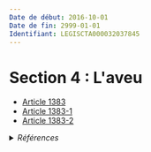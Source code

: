 ```yaml
---
Date de début: 2016-10-01
Date de fin: 2999-01-01
Identifiant: LEGISCTA000032037845
---
```


<h1>Section 4 : L'aveu</h1>

- [Article 1383](article_1383.md)
- [Article 1383-1](article_1383-1.md)
- [Article 1383-2](article_1383-2.md)

<details>
  <summary><em>Références</em></summary>

  <h2>Articles faisant référence à la section</h2>
  
  <ul>
    <li>
      <a href="https://legal.tricoteuses.fr//redirection/LEGIARTI000032006595?vers=git&vers=legifrance">Ordonnance n° 2016-131 du 10 février 2016 portant réforme du droit des contrats, du régime général et de la preuve des obligations - article 4 ENTIEREMENT_MODIF</a> CREE source
    </li>
  </ul>
</details>
